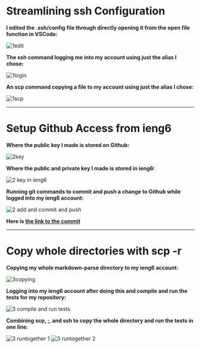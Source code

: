 # Streamlining ssh Configuration

**I edited the .ssh/config file through directly opening it from the open file function in VSCode:**

![1edit](https://user-images.githubusercontent.com/103291661/167342679-3a1a2adb-111d-4f3f-bea8-b100e99a3a28.png)
 
**The ssh command logging me into my account using just the alias I chose:**

![1login](https://user-images.githubusercontent.com/103291661/167342704-abd20187-c7a8-490f-b9a5-dea030b19738.png)

**An scp command copying a file to my account using just the alias I chose:**

![1scp](https://user-images.githubusercontent.com/103291661/167342751-0803b0f1-cb35-4420-a896-e1eecd4e8ff8.png)


***



# Setup Github Access from ieng6

**Where the public key I made is stored on Github:**

![2key](https://user-images.githubusercontent.com/103291661/167342824-bda44438-2b47-4de4-9b5a-52dc38c98e82.png)

**Where the public and private key I made is stored in ieng6:**

![2 key in ieng6](https://user-images.githubusercontent.com/103291661/167342844-374def4a-f3ec-465e-90a0-9bae328468d6.png)

**Running git commands to commit and push a change to Github while logged into my ieng6 account:**

![2 add and commit and push](https://user-images.githubusercontent.com/103291661/167342857-cba4d931-89bb-4739-8e19-c36c67937c22.png)

**Here is [the link to the commit](https://github.com/KaifYang/LABREPORT/commit/e68cdca699cf81e44e5415fda7a418c0682ebbd8)**

***

# Copy whole directories with scp -r

**Copying my whole markdown-parse directory to my ieng6 account:**

![3copying](https://user-images.githubusercontent.com/103291661/167346962-c2405f83-3579-4528-a686-499abd455450.png)

**Logging into my ieng6 account after doing this and compile and run the tests for my repository:**

![3 compile and run tests](https://user-images.githubusercontent.com/103291661/167347067-97f4800c-fb10-485b-af47-f74b39ed2055.png)

**Combining scp, ;, and ssh to copy the whole directory and run the tests in one line:**


![3 runtogether 1](https://user-images.githubusercontent.com/103291661/167347120-0894db2a-cf84-45de-97d8-0e704bcbe3fa.png)
![3 runtogether 2](https://user-images.githubusercontent.com/103291661/167347128-5efc398d-0ce5-4582-8512-9bd7790895bb.png)

